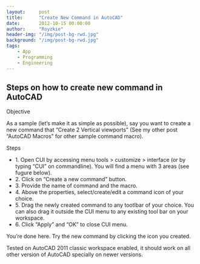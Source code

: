 ```yaml
---
layout:     post
title:      "Create New Command in AutoCAD"
date:       2012-10-15 00:00:00
author:     "Royzkie"
header-img: "/img/post-bg-rwd.jpg"
background: "/img/post-bg-rwd.jpg"
tags:
    - App
    - Programming
    - Engineering
---
```


<h2>Steps on how to create new command in AutoCAD</h2>

<p>Objective</p>

As a sample (let’s make it as simple as possible), say you want to create a new command that “Create 2 Vertical viewports” (See my other post “AutoCAD Macros” for other sample command macro).

<p>Steps</p>

<ul>
<li>1. Open CUI by accessing menu tools > customize > interface (or by typing “CUI” on commandline). You will find a menu with 3 areas (see fugure below).</li>
<li>2. Click on “Create a new command” button.</li>
<li>3. Provide the name of command and the macro.</li>
<li>4. Above the properties, select/create/edit a command icon of your choice.</li>
<li>5. Drag the newly created command to any tootlbar of your choice. You can also drag it outside the CUI menu to any existing tool bar on your workspace.</li>
<li>6. Click “Apply” and “OK” to close CUI menu.</li>
</ul>

<p>You’re done here. Try the new command by clicking the icon you created.</p>

<p>Tested on AutoCAD 2011 classic workspace enabled, it should work on all other version of AutoCAD specially on newer versions.</p>
